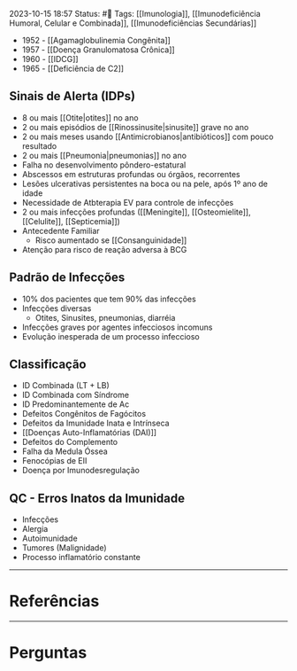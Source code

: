 2023-10-15 18:57
Status: #🌱 
Tags: [[Imunologia]], [[Imunodeficiência Humoral, Celular e Combinada]], [[Imunodeficiências Secundárias]]
<br/>
- 1952 - [[Agamaglobulinemia Congênita]]
- 1957 - [[Doença Granulomatosa Crônica]]
- 1960 - [[IDCG]]
- 1965 - [[Deficiência de C2]]
## Sinais de Alerta (IDPs)
- 8 ou mais [[Otite|otites]] no ano
- 2 ou mais episódios de [[Rinossinusite|sinusite]] grave no ano
- 2 ou mais meses usando [[Antimicrobianos|antibióticos]] com pouco resultado
- 2 ou mais [[Pneumonia|pneumonias]] no ano
- Falha no desenvolvimento pôndero-estatural
- Abscessos em estruturas profundas ou órgãos, recorrentes
- Lesões ulcerativas persistentes na boca ou na pele, após 1º ano de idade
- Necessidade de Atbterapia EV para controle de infecções
- 2 ou mais infecções profundas ([[Meningite]], [[Osteomielite]], [[Celulite]], [[Septicemia]])
- Antecedente Familiar
	- Risco aumentado se [[Consanguinidade]]
- Atenção para risco de reação adversa à BCG
## Padrão de Infecções
- 10% dos pacientes que tem 90% das infecções
- Infecções diversas
	- Otites, Sinusites, pneumonias, diarréia
- Infecções graves por agentes infecciosos incomuns
- Evolução inesperada de um processo infeccioso
## Classificação
- ID Combinada (LT + LB)
- ID Combinada com Síndrome
- ID Predominantemente de Ac
- Defeitos Congênitos de Fagócitos
- Defeitos da Imunidade Inata e Intrínseca
- [[Doenças Auto-Inflamatórias (DAI)]]
- Defeitos do Complemento
- Falha da Medula Óssea
- Fenocópias de EII
- Doença por Imunodesregulação
## QC - Erros Inatos da Imunidade
- Infecções
- Alergia
- Autoimunidade
- Tumores (Malignidade)
- Processo inflamatório constante
____
# Referências
---
# Perguntas


